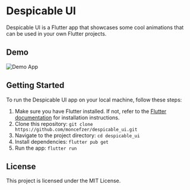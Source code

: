 # Despicable UI

Despicable UI is a Flutter app that showcases some cool animations that can be used in your own Flutter projects.

## Demo

![Demo App](https://github.com/moncefzer/despicable_ui/assets/89023907/ad2ef09a-14c4-4261-913b-6d84395f2ee1)
## Getting Started

To run the Despicable UI app on your local machine, follow these steps:

1. Make sure you have Flutter installed. If not, refer to the [Flutter documentation](https://flutter.dev/docs/get-started/install) for installation instructions.
2. Clone this repository: `git clone https://github.com/moncefzer/despicable_ui.git`
3. Navigate to the project directory: `cd despicable_ui`
4. Install dependencies: `flutter pub get`
5. Run the app: `flutter run`

## License

This project is licensed under the MIT License.
